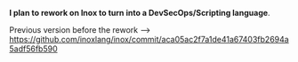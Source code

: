 **I plan to rework on Inox to turn into a DevSecOps/Scripting language**.

Previous version before the rework --> https://github.com/inoxlang/inox/commit/aca05ac2f7a1de41a67403fb2694a5adf56fb590

